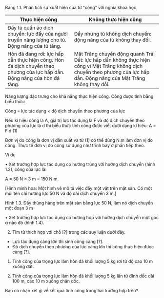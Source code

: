 Bảng 1.1. Phân tích sự xuất hiện của từ "công" với nghĩa khoa học

| Thực hiện công | Không thực hiện công |
|-----------------|------------------------|
| Đẩy tủ quần áo dịch chuyển: lực đẩy của người truyền năng lượng cho tủ. Động năng của tủ tăng. | Đẩy nhưng tủ không dịch chuyển: động năng của tủ không thay đổi. |
| Hòn đá đang rơi: lực hấp dẫn thực hiện công. Hòn đá dịch chuyển theo phương của lực hấp dẫn. Động năng của hòn đá tăng. | Mặt Trăng chuyển động quanh Trái Đất: lực hấp dẫn không thực hiện công vì Mặt Trăng không dịch chuyển theo phương của lực hấp dẫn. Động năng của Mặt Trăng không thay đổi. |

Năng lượng đặc trưng cho khả năng thực hiện công. Công được tính bằng biểu thức:

Công = lực tác dụng × độ dịch chuyển theo phương của lực

Nếu kí hiệu công là A, giá trị lực tác dụng là F và độ dịch chuyển theo phương của lực là d thì biểu thức tính công được viết dưới dạng kí hiệu: A = F.d     (1)

Đơn vị đo công là đơn vị dẫn xuất và từ (1) có thể dùng N.m làm đơn vị đo công. Thực tế đơn vị đo công sử dụng như trình bày ở phần tiếp theo.

Ví dụ

• Xét trường hợp lực tác dụng có hướng trùng với hướng dịch chuyển (hình 1.3), công của lực là:

A = 50 N × 3 m = 150 N.m.

[Hình minh họa: Một hình vẽ mô tả việc đẩy một vật trên mặt sàn. Có một mũi tên chỉ hướng lực 50 N và độ dài dịch chuyển 3 m.]

Hình 1.3. Đẩy thùng hàng trên mặt sàn bằng lực 50 N, làm nó dịch chuyển một đoạn 3 m

• Xét trường hợp lực tác dụng có hướng hợp với hướng dịch chuyển một góc α nào đó (hình 1.4).

2. Tìm từ thích hợp với chỗ [?] trong các suy luận dưới đây.
- Lực tác dụng càng lớn thì sinh công càng [?].
- Độ dịch chuyển theo phương của lực càng lớn thì công thực hiện được càng [?].

1. Tính công của trọng lực làm hòn đá khối lượng 5 kg rơi từ độ cao 10 m xuống đất.

2. Tính công của trọng lực làm hòn đá khối lượng 5 kg lăn từ đỉnh dốc dài 100 m, cao 10 m xuống chân dốc.

Bạn có nhận xét gì về kết quả tính công trong hai trường hợp trên?